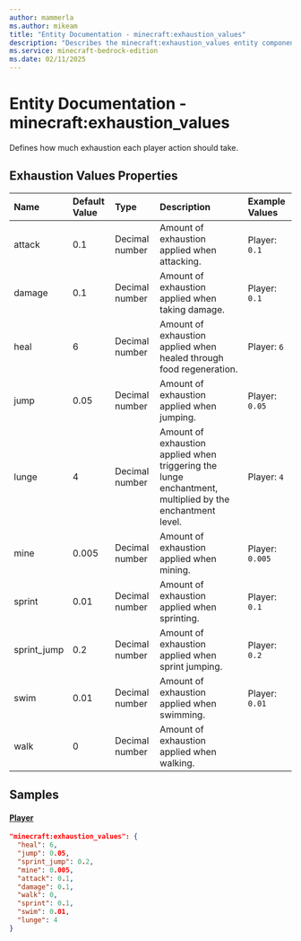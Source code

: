 ```yaml
---
author: mammerla
ms.author: mikeam
title: "Entity Documentation - minecraft:exhaustion_values"
description: "Describes the minecraft:exhaustion_values entity component"
ms.service: minecraft-bedrock-edition
ms.date: 02/11/2025 
---
```


# Entity Documentation - minecraft:exhaustion_values

Defines how much exhaustion each player action should take.


## Exhaustion Values Properties

|Name       |Default Value |Type |Description |Example Values |
|:----------|:-------------|:----|:-----------|:------------- |
| attack | 0.1 | Decimal number | Amount of exhaustion applied when attacking. | Player: `0.1` | 
| damage | 0.1 | Decimal number | Amount of exhaustion applied when taking damage. | Player: `0.1` | 
| heal | 6 | Decimal number | Amount of exhaustion applied when healed through food regeneration. | Player: `6` | 
| jump | 0.05 | Decimal number | Amount of exhaustion applied when jumping. | Player: `0.05` | 
| lunge | 4 | Decimal number | Amount of exhaustion applied when triggering the lunge enchantment, multiplied by the enchantment level. | Player: `4` | 
| mine | 0.005 | Decimal number | Amount of exhaustion applied when mining. | Player: `0.005` | 
| sprint | 0.01 | Decimal number | Amount of exhaustion applied when sprinting. | Player: `0.1` | 
| sprint_jump | 0.2 | Decimal number | Amount of exhaustion applied when sprint jumping. | Player: `0.2` | 
| swim | 0.01 | Decimal number | Amount of exhaustion applied when swimming. | Player: `0.01` | 
| walk | 0 | Decimal number | Amount of exhaustion applied when walking. |  | 

## Samples

#### [Player](https://github.com/Mojang/bedrock-samples/tree/preview/behavior_pack/entities/player.json)


```json
"minecraft:exhaustion_values": {
  "heal": 6,
  "jump": 0.05,
  "sprint_jump": 0.2,
  "mine": 0.005,
  "attack": 0.1,
  "damage": 0.1,
  "walk": 0,
  "sprint": 0.1,
  "swim": 0.01,
  "lunge": 4
}
```

